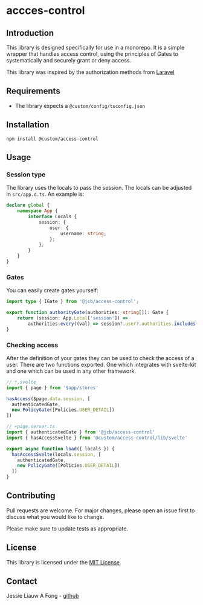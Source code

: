 # accces-control

## Introduction

This library is designed specifically for use in a monorepo. It is a simple wrapper that handles access control, using the principles of Gates to systematically and securely grant or deny access.

This library was inspired by the authorization methods from [Laravel](https://laravel.com/docs/10.x/authorization#gates)

## Requirements

- The library expects a `@custom/config/tsconfig.json`

## Installation

```
npm install @custom/access-control
```

## Usage

### Session type

The library uses the locals to pass the session. The locals can be adjusted in `src/app.d.ts`. An example is:

```typescript
declare global {
	namespace App {
		interface Locals {
			session: {
				user: {
					username: string;
				};
			};
		}
	}
}
```

### Gates

You can easily create gates yourself:

```typescript
import type { IGate } from '@jcb/access-control';

export function authorityGate(authorities: string[]): Gate {
	return (session: App.Local['session']) =>
		authorities.every((val) => session?.user?.authorities.includes(val) || false);
}
```

### Checking access

After the definition of your gates they can be used to check the access of a user. There are two functions exported. One which integrates with svelte-kit and one which can be used in any other framework.

```typescript
// *.svelte
import { page } from '$app/stores'

hasAccess($page.data.session, [
  authenticatedGate,
  new PolicyGate([Policies.USER_DETAIL])
])
```

```typescript
// +page.server.ts
import { authenticatedGate } from '@jcb/access-control'
import { hasAccessSvelte } from '@custom/access-control/lib/svelte'

export async function load({ locals }) {
  hasAccessSvelte(locals.session, [
    authenticatedGate,
    new PolicyGate([Policies.USER_DETAIL])
  ])
}
```

## Contributing

Pull requests are welcome. For major changes, please open an issue first to discuss what you would like to change.

Please make sure to update tests as appropriate.

## License

This library is licensed under the [MIT License](LICENSE).

## Contact

Jessie Liauw A Fong - [github](github.com/jessielaf)
